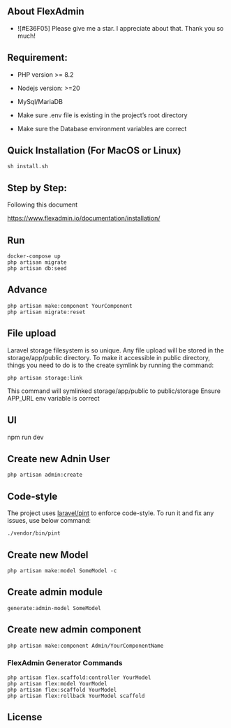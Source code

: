 ## About FlexAdmin

- ![#E36F05] Please give me a star. I appreciate about that. Thank you so much!

## Requirement:
- PHP version >= 8.2
- Nodejs version: >=20
- MySql/MariaDB

- Make sure .env file is existing in the project’s root directory
- Make sure the Database environment variables are correct

## Quick Installation (For MacOS or Linux)

```
sh install.sh
```

## Step by Step:

Following this document

https://www.flexadmin.io/documentation/installation/


## Run 

```
docker-compose up
php artisan migrate
php artisan db:seed

```

## Advance

``````
php artisan make:component YourComponent
php artisan migrate:reset
``````

## File upload
Laravel storage filesystem is so unique. Any file upload will be stored in the storage/app/public directory. To make it accessible in public directory, things you need to do is to the create symlink by running the command:

```
php artisan storage:link

```

This command will symlinked storage/app/public to public/storage
Ensure APP_URL env variable is correct

## UI
npm run dev


## Create new Adnin User
```
php artisan admin:create
```

## Code-style

The project uses [laravel/pint](https://github.com/laravel/pint) to enforce code-style. To run it and fix any issues, use below command:

```
./vendor/bin/pint
```

## Create new Model
```
php artisan make:model SomeModel -c

```

## Create admin module

```
generate:admin-model SomeModel
```

## Create new admin component

```
php artisan make:component Admin/YourComponentName
```


### FlexAdmin Generator Commands

```
php artisan flex.scaffold:controller YourModel
php artisan flex:model YourModel
php artisan flex:scaffold YourModel
php artisan flex:rollback YourModel scaffold
```

## License
